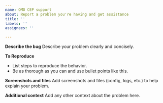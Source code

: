 ```yaml
---
name: OMO CEP support
about: Report a problem you're having and get assistance
title: ''
labels: ''
assignees: ''

---
```


**Describe the bug**
Describe your problem clearly and concisely.

**To Reproduce**
* List steps to reproduce the behavior.
* Be as thorough as you can and use bullet points like this.

**Screenshots and files**
Add screenshots and files (config, logs, etc.) to help explain your problem.

**Additional context**
Add any other context about the problem here.
